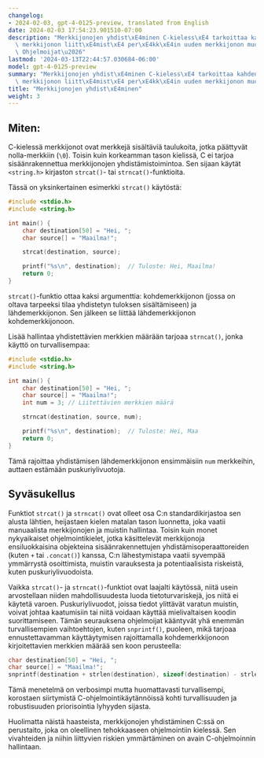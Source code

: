 ```yaml
---
changelog:
- 2024-02-03, gpt-4-0125-preview, translated from English
date: 2024-02-03 17:54:23.901510-07:00
description: "Merkkijonojen yhdist\xE4minen C-kieless\xE4 tarkoittaa kahden tai useamman\
  \ merkkijonon liitt\xE4mist\xE4 per\xE4kk\xE4in uuden merkkijonon muodostamiseksi.\
  \ Ohjelmoijat\u2026"
lastmod: '2024-03-13T22:44:57.030684-06:00'
model: gpt-4-0125-preview
summary: "Merkkijonojen yhdist\xE4minen C-kieless\xE4 tarkoittaa kahden tai useamman\
  \ merkkijonon liitt\xE4mist\xE4 per\xE4kk\xE4in uuden merkkijonon muodostamiseksi."
title: "Merkkijonojen yhdist\xE4minen"
weight: 3
---
```


## Miten:
C-kielessä merkkijonot ovat merkkejä sisältäviä taulukoita, jotka päättyvät nolla-merkkiin (`\0`). Toisin kuin korkeamman tason kielissä, C ei tarjoa sisäänrakennettua merkkijonojen yhdistämistoimintoa. Sen sijaan käytät `<string.h>` kirjaston `strcat()`- tai `strncat()`-funktioita.

Tässä on yksinkertainen esimerkki `strcat()` käytöstä:

```c
#include <stdio.h>
#include <string.h>

int main() {
    char destination[50] = "Hei, ";
    char source[] = "Maailma!";

    strcat(destination, source);

    printf("%s\n", destination);  // Tuloste: Hei, Maailma!
    return 0;
}
```

`strcat()`-funktio ottaa kaksi argumenttia: kohdemerkkijonon (jossa on oltava tarpeeksi tilaa yhdistetyn tuloksen sisältämiseen) ja lähdemerkkijonon. Sen jälkeen se liittää lähdemerkkijonon kohdemerkkijonoon.

Lisää hallintaa yhdistettävien merkkien määrään tarjoaa `strncat()`, jonka käyttö on turvallisempaa:

```c
#include <stdio.h>
#include <string.h>

int main() {
    char destination[50] = "Hei, ";
    char source[] = "Maailma!";
    int num = 3; // Liitettävien merkkien määrä

    strncat(destination, source, num);

    printf("%s\n", destination);  // Tuloste: Hei, Maa
    return 0;
}
```

Tämä rajoittaa yhdistämisen lähdemerkkijonon ensimmäisiin `num` merkkeihin, auttaen estämään puskuriylivuotoja.

## Syväsukellus
Funktiot `strcat()` ja `strncat()` ovat olleet osa C:n standardikirjastoa sen alusta lähtien, heijastaen kielen matalan tason luonnetta, joka vaatii manuaalista merkkijonojen ja muistin hallintaa. Toisin kuin monet nykyaikaiset ohjelmointikielet, jotka käsittelevät merkkijonoja ensiluokkaisina objekteina sisäänrakennettujen yhdistämisoperaattoreiden (kuten `+` tai `.concat()`) kanssa, C:n lähestymistapa vaatii syvempää ymmärrystä osoittimista, muistin varauksesta ja potentiaalisista riskeistä, kuten puskuriylivuodoista.

Vaikka `strcat()`- ja `strncat()`-funktiot ovat laajalti käytössä, niitä usein arvostellaan niiden mahdollisuudesta luoda tietoturvariskejä, jos niitä ei käytetä varoen. Puskuriylivuodot, joissa tiedot ylittävät varatun muistin, voivat johtaa kaatumisiin tai niitä voidaan käyttää mielivaltaisen koodin suorittamiseen. Tämän seurauksena ohjelmoijat kääntyvät yhä enemmän turvallisempien vaihtoehtojen, kuten `snprintf()`, puoleen, mikä tarjoaa ennustettavamman käyttäytymisen rajoittamalla kohdemerkkijonoon kirjoitettavien merkkien määrää sen koon perusteella:

```c
char destination[50] = "Hei, ";
char source[] = "Maailma!";
snprintf(destination + strlen(destination), sizeof(destination) - strlen(destination), "%s", source);
```

Tämä menetelmä on verbosimpi mutta huomattavasti turvallisempi, korostaen siirtymistä C-ohjelmointikäytännöissä kohti turvallisuuden ja robustisuuden priorisointia lyhyyden sijasta.

Huolimatta näistä haasteista, merkkijonojen yhdistäminen C:ssä on perustaito, joka on oleellinen tehokkaaseen ohjelmointiin kielessä. Sen vivahteiden ja niihin liittyvien riskien ymmärtäminen on avain C-ohjelmoinnin hallintaan.
